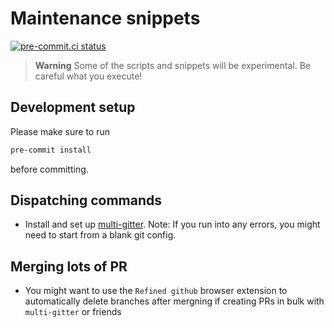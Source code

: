 # Maintenance snippets

[![pre-commit.ci status](https://results.pre-commit.ci/badge/github/hsf-training/maintenance-snippets/main.svg)](https://results.pre-commit.ci/latest/github/hsf-training/maintenance-snippets/main)

> **Warning**
> Some of the scripts and snippets will be experimental. Be careful what you
> execute!

## Development setup

Please make sure to run

```bash
pre-commit install
```

before committing.

## Dispatching commands

* Install and set up [multi-gitter](https://github.com/lindell/multi-gitter/tree/master/internal).
  Note: If you run into any errors, you might need to start from a blank git config.

## Merging lots of PR

* You might want to use the `Refined github` browser extension to automatically
  delete branches after mergning if creating PRs in bulk with `multi-gitter`
  or friends
